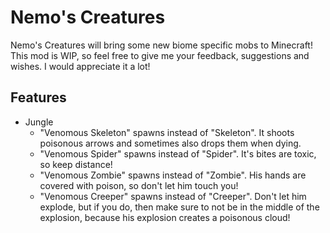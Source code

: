 # Nemo's Creatures

Nemo's Creatures will bring some new biome specific mobs to Minecraft!
This mod is WIP, so feel free to give me your feedback, suggestions and wishes.
I would appreciate it a lot!

## Features

- Jungle
  - "Venomous Skeleton" spawns instead of "Skeleton". It shoots poisonous arrows and sometimes also drops them when dying.
  - "Venomous Spider" spawns instead of "Spider". It's bites are toxic, so keep distance!
  - "Venomous Zombie" spawns instead of "Zombie". His hands are covered with poison, so don't let him touch you!
  - "Venomous Creeper" spawns instead of "Creeper". Don't let him explode, but if you do, then make sure to not be in the middle of the explosion, because his explosion creates a poisonous cloud!
